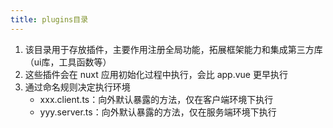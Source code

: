 ```yaml
---
title: plugins目录
---
```


1. 该目录用于存放插件，主要作用注册全局功能，拓展框架能力和集成第三方库（ui库，工具函数等）
2. 这些插件会在 nuxt 应用初始化过程中执行，会比 app.vue 更早执行
3. 通过命名规则决定执行环境
    - xxx.client.ts：向外默认暴露的方法，仅在客户端环境下执行
    - yyy.server.ts：向外默认暴露的方法，仅在服务端环境下执行